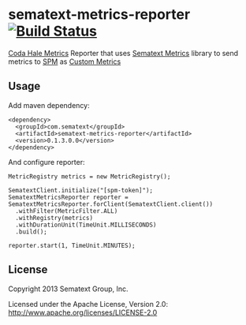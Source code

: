 sematext-metrics-reporter[![Build Status](https://travis-ci.org/sematext/sematext-metrics-reporter.png?branch=master)](https://travis-ci.org/sematext/sematext-metrics-reporter)
====

[Coda Hale Metrics](http://metrics.codahale.com/) Reporter that uses [Sematext Metrics](http://github.com/sematext/sematext-metrics) library to send metrics to [SPM](http://sematext.com/spm/index.html) as [Custom Metrics](https://sematext.atlassian.net/wiki/display/PUBSPM/Custom+Metrics)

## Usage
Add maven dependency:

    <dependency>
      <groupId>com.sematext</groupId>
      <artifactId>sematext-metrics-reporter</artifactId>
      <version>0.1.3.0.0</version>
    </dependency>


And configure reporter:


    MetricRegistry metrics = new MetricRegistry();

    SematextClient.initialize("[spm-token]");
    SematextMetricsReporter reporter = SematextMetricsReporter.forClient(SematextClient.client())
      .withFilter(MetricFilter.ALL)
      .withRegistry(metrics)
      .withDurationUnit(TimeUnit.MILLISECONDS)
      .build();

    reporter.start(1, TimeUnit.MINUTES);

## License

Copyright 2013 Sematext Group, Inc.

Licensed under the Apache License, Version 2.0: http://www.apache.org/licenses/LICENSE-2.0
